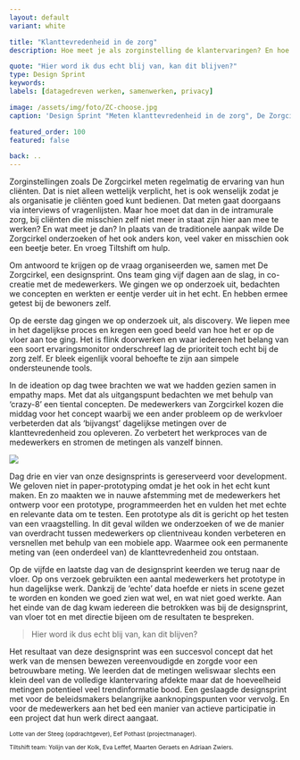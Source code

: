 ```yaml
---
layout: default
variant: white

title: "Klanttevredenheid in de zorg"
description: Hoe meet je als zorginstelling de klantervaringen? En hoe doe je dat in de intramurale zorg? Toen we met Zorgcirkel op zoek gingen naar het antwoord kwamen de deelnemers aan de designsprint met een tijdbesparende oplossing.

quote: "Hier word ik dus echt blij van, kan dit blijven?"
type: Design Sprint
keywords:
labels: [datagedreven werken, samenwerken, privacy]

image: /assets/img/foto/ZC-choose.jpg
caption: 'Design Sprint "Meten klanttevredenheid in de zorg", De Zorgcirkel'

featured_order: 100
featured: false

back: ..
---
```

Zorginstellingen zoals De Zorgcirkel meten regelmatig de ervaring van hun cliënten. Dat is niet alleen wettelijk verplicht, het is ook wenselijk zodat je als organisatie je cliënten goed kunt bedienen. Dat meten gaat doorgaans via interviews of vragenlijsten. Maar hoe moet dat dan in de intramurale zorg, bij cliënten die misschien zelf niet meer in staat zijn hier aan mee te werken? En wat meet je dan? In plaats van de traditionele aanpak wilde De Zorgcirkel onderzoeken of het ook anders kon, veel vaker en misschien ook een beetje beter. En vroeg Tiltshift om hulp.

Om antwoord te krijgen op de vraag organiseerden we, samen met De Zorgcirkel, een designsprint. Ons team ging vijf dagen aan de slag, in co-creatie met de medewerkers. We gingen we op onderzoek uit, bedachten we concepten en werkten er eentje verder uit in het echt. En hebben ermee getest bij de bewoners zelf.

Op de eerste dag gingen we op onderzoek uit, als discovery. We liepen mee in het dagelijkse proces en kregen een goed beeld van hoe het er op de vloer aan toe ging. Het is flink doorwerken en waar iedereen het belang van een soort ervaringsmonitor onderschreef lag de prioriteit toch echt bij de zorg zelf. Er bleek eigenlijk vooral behoefte te zijn aan simpele ondersteunende tools.

In de ideation op dag twee brachten we wat we hadden gezien samen in empathy maps. Met dat als uitgangspunt bedachten we met behulp van ‘crazy-8’ een tiental concepten. De medewerkers van Zorgcirkel kozen die middag voor het concept waarbij we een ander probleem op de werkvloer verbeterden dat als ‘bijvangst’ dagelijkse metingen over de klanttevredenheid zou opleveren. Zo verbetert het werkproces van de medewerkers en stromen de metingen als vanzelf binnen.

<div class="article-image">
    <img src="/assets/img/foto/IMG_0037.JPG">
</div>

Dag drie en vier van onze designsprints is gereserveerd voor development. We geloven niet in paper-prototyping omdat je het ook in het echt kunt maken. En zo maakten we in nauwe afstemming met de medewerkers het ontwerp voor een prototype, programmeerden het en vulden het met echte en relevante data om te testen. Een prototype als dit is gericht op het testen van een vraagstelling.
In dit geval wilden we onderzoeken of we de manier van overdracht tussen medewerkers op clientniveau konden verbeteren en versnellen met behulp van een mobiele app. Waarmee ook een permanente meting van (een onderdeel van) de klanttevredenheid zou ontstaan.

Op de vijfde en laatste dag van de designsprint keerden we terug naar de vloer. Op ons verzoek gebruikten een  aantal medewerkers het prototype in hun dagelijkse werk. Dankzij de ‘echte’ data hoefde er niets in scene gezet te worden en konden we goed zien wat wel, en wat niet goed werkte. Aan het einde van de dag kwam iedereen die betrokken was bij de designsprint, van vloer tot en met directie bijeen om de resultaten te bespreken.

> Hier word ik dus echt blij van, kan dit blijven?

Het resultaat van deze designsprint was een succesvol concept dat het werk van de mensen bewezen vereenvoudigde en zorgde voor een betrouwbare meting. We leerden dat de metingen weliswaar slechts een klein deel van de volledige klantervaring afdekte maar dat de hoeveelheid metingen potentieel veel trendinformatie bood.
Een geslaagde designsprint met voor de beleidsmakers belangrijke aanknopingspunten voor vervolg. En voor de medewerkers aan het bed een manier van actieve participatie in een project dat hun werk direct aangaat.

<p style="font-size: 0.75em">
Lotte van der Steeg (opdrachtgever), Eef Pothast (projectmanager).
</p>
<p style="font-size: 0.75em">
Tiltshift team: Yolijn van der Kolk, Eva Leffef, Maarten Geraets en Adriaan Zwiers.
</p>
